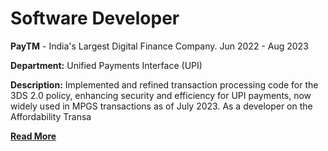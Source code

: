 # Software Developer 
**PayTM** - India's Largest Digital Finance Company.
Jun 2022 - Aug 2023
<br>

**Department:** Unified Payments Interface (UPI)
<br>

**Description:** Implemented and refined transaction processing code for the 3DS 2.0 policy, enhancing security and efficiency for UPI payments, now widely used in MPGS transactions as of July 2023. As a developer on the Affordability Transa
<br>

**[Read More](../pages/experience-detail.html)**

<!-- **[<i class="fa-solid fa-circle-info"></i> Learn More](../pages/experience.html)** -->
